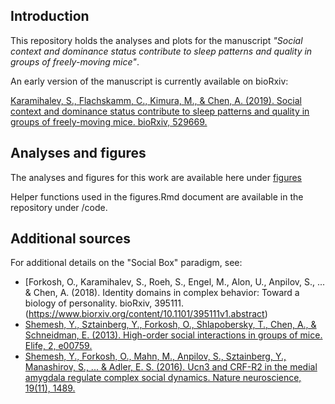 ## Introduction
This repository holds the analyses and plots for the manuscript *"Social context and dominance status contribute to sleep patterns and quality in groups of freely-moving mice"*. 

An early version of the manuscript is currently available on bioRxiv:

[Karamihalev, S., Flachskamm, C., Kimura, M., & Chen, A. (2019). Social context and dominance status contribute to sleep patterns and quality in groups of freely-moving mice. bioRxiv, 529669.](https://www.biorxiv.org/content/10.1101/529669v1)

## Analyses and figures
The analyses and figures for this work are available here under [figures](https://stoyokaramihalev.github.io/EEG_sleep/figures.html)

Helper functions used in the figures.Rmd document are available in the repository under /code.

## Additional sources
For additional details on the "Social Box" paradigm, see: 

- [Forkosh, O., Karamihalev, S., Roeh, S., Engel, M., Alon, U., Anpilov, S., ... & Chen, A. (2018). Identity domains in complex behavior: Toward a biology of personality. bioRxiv, 395111.(https://www.biorxiv.org/content/10.1101/395111v1.abstract)
- [Shemesh, Y., Sztainberg, Y., Forkosh, O., Shlapobersky, T., Chen, A., & Schneidman, E. (2013). High-order social interactions in groups of mice. Elife, 2, e00759.](https://elifesciences.org/articles/00759)
- [Shemesh, Y., Forkosh, O., Mahn, M., Anpilov, S., Sztainberg, Y., Manashirov, S., ... & Adler, E. S. (2016). Ucn3 and CRF-R2 in the medial amygdala regulate complex social dynamics. Nature neuroscience, 19(11), 1489.](https://www.nature.com/articles/nn.4346)
